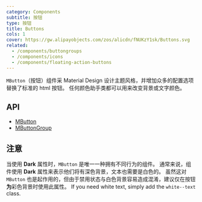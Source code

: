 ```yaml
---
category: Components
subtitle: 按钮
type: 按钮
title: Buttons
cols: 1
cover: https://gw.alipayobjects.com/zos/alicdn/fNUKzY1sk/Buttons.svg
related:
  - /components/buttongroups
  - /components/icons
  - /components/floating-action-buttons
---
```


`MButton`（按钮）组件采 Material Design 设计主题风格，并增加众多的配置选项替换了标准的 html 按钮。 任何颜色助手类都可以用来改变背景或文字颜色。

## API

- [MButton](/api/MButton)
- [MButtonGroup](/api/MButtonGroup)

## 注意

<!--alert:warning--> 
当使用 **Dark** 属性时，`MButton` 是唯一一种拥有不同行为的组件。 通常来说，组件使用 **Dark** 属性来表示他们将有深色背景，文本也需要是白色的。 虽然这对
`MButton` 也是起作用的，但由于禁用状态与白色背景容易造成混淆，建议仅在按钮**为**彩色背景时使用此属性。 If you need white text, simply add the `white--text` class.
